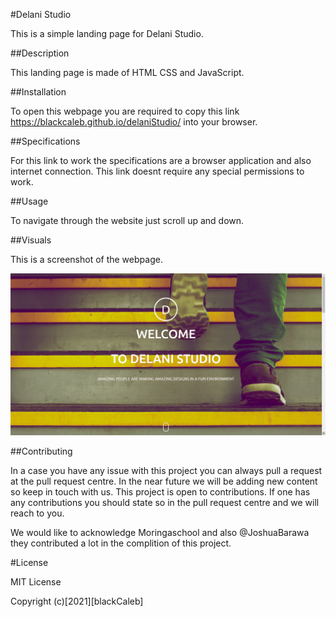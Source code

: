 #Delani Studio

This is a simple landing page for Delani Studio.


##Description

This landing page is made of HTML CSS and JavaScript. 


##Installation

To open this webpage you are required to  copy this link https://blackcaleb.github.io/delaniStudio/ into your browser.


##Specifications

For this link to work the specifications are a browser application and also internet connection. This link doesnt require any special permissions to work.


##Usage

To navigate through the website just scroll up and down.


##Visuals

This is a screenshot of the webpage.

<img src="./images/readme.png">


##Contributing

In a case you have any issue with this project you can always pull a request at the pull request centre. In the near future we will be adding new content so keep in touch with us. This project is open to contributions. If one has any contributions you should state so in the pull request centre and we will reach to you.

We would like to acknowledge Moringaschool and also @JoshuaBarawa they contributed a lot in the complition of this project.


#License
<p>MIT License</p>
<p>Copyright (c)[2021][blackCaleb]</p>